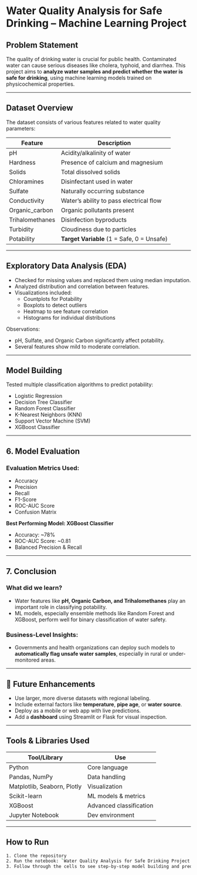 # Water Quality Analysis for Safe Drinking – Machine Learning Project

## Problem Statement

The quality of drinking water is crucial for public health. Contaminated water can cause serious diseases like cholera, typhoid, and diarrhea. This project aims to **analyze water samples and predict whether the water is safe for drinking**, using machine learning models trained on physicochemical properties.

---

## Dataset Overview

The dataset consists of various features related to water quality parameters:

| Feature | Description |
|--------|-------------|
| pH | Acidity/alkalinity of water |
| Hardness | Presence of calcium and magnesium |
| Solids | Total dissolved solids |
| Chloramines | Disinfectant used in water |
| Sulfate | Naturally occurring substance |
| Conductivity | Water’s ability to pass electrical flow |
| Organic_carbon | Organic pollutants present |
| Trihalomethanes | Disinfection byproducts |
| Turbidity | Cloudiness due to particles |
| Potability | **Target Variable** (1 = Safe, 0 = Unsafe) |

---

## Exploratory Data Analysis (EDA)

- Checked for missing values and replaced them using median imputation.
- Analyzed distribution and correlation between features.
- Visualizations included:
  - Countplots for Potability
  - Boxplots to detect outliers
  - Heatmap to see feature correlation
  - Histograms for individual distributions

 Observations:
- pH, Sulfate, and Organic Carbon significantly affect potability.
- Several features show mild to moderate correlation.

---


##  Model Building

Tested multiple classification algorithms to predict potability:

- Logistic Regression
- Decision Tree Classifier
- Random Forest Classifier
- K-Nearest Neighbors (KNN)
- Support Vector Machine (SVM)
- XGBoost Classifier

---

## 6. Model Evaluation

### Evaluation Metrics Used:
- Accuracy
- Precision
- Recall
- F1-Score
- ROC-AUC Score
- Confusion Matrix

 **Best Performing Model: XGBoost Classifier**
- Accuracy: ~78%
- ROC-AUC Score: ~0.81
- Balanced Precision & Recall

---

## 7. Conclusion

### What did we learn?
- Water features like **pH, Organic Carbon, and Trihalomethanes** play an important role in classifying potability.
- ML models, especially ensemble methods like Random Forest and XGBoost, perform well for binary classification of water safety.

### Business-Level Insights:
- Governments and health organizations can deploy such models to **automatically flag unsafe water samples**, especially in rural or under-monitored areas.

---

## 🔮 Future Enhancements

- Use larger, more diverse datasets with regional labeling.
- Include external factors like **temperature**, **pipe age**, or **water source**.
- Deploy as a mobile or web app with live predictions.
- Add a **dashboard** using Streamlit or Flask for visual inspection.

---

## Tools & Libraries Used

| Tool/Library | Use |
|--------------|-----|
| Python | Core language |
| Pandas, NumPy | Data handling |
| Matplotlib, Seaborn, Plotly | Visualization |
| Scikit-learn | ML models & metrics |
| XGBoost | Advanced classification |
| Jupyter Notebook | Dev environment |

---

## How to Run

```bash
1. Clone the repository
2. Run the notebook: `Water Quality Analysis for Safe Drinking Project.ipynb`
3. Follow through the cells to see step-by-step model building and predictions
